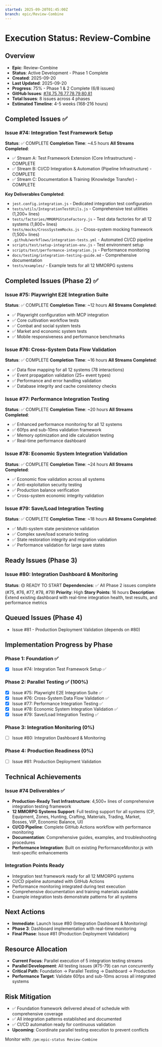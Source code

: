 ```yaml
---
started: 2025-09-20T01:45:00Z
branch: epic/Review-Combine
---
```


# Execution Status: Review-Combine

## Overview
- **Epic**: Review-Combine
- **Status**: Active Development - Phase 1 Complete
- **Created**: 2025-09-20
- **Last Updated**: 2025-09-20
- **Progress**: 75% - Phase 1 & 2 Complete (6/8 issues)
- **GitHub Issues**: [#74,75,76,77,78,79,80,81](https://github.com/collrest-a11y/idle-cultivation-game/issues)
- **Total Issues**: 8 issues across 4 phases
- **Estimated Timeline**: 4-5 weeks (168-216 hours)

## Completed Issues ✅

### Issue #74: Integration Test Framework Setup
**Status**: ✅ COMPLETE
**Completion Time**: ~4.5 hours
**All Streams Completed**:
- ✅ Stream A: Test Framework Extension (Core Infrastructure) - COMPLETE
- ✅ Stream B: CI/CD Integration & Automation (Pipeline Infrastructure) - COMPLETE
- ✅ Stream C: Documentation & Training (Knowledge Transfer) - COMPLETE

**Key Deliverables Completed**:
- `jest.config.integration.js` - Dedicated integration test configuration
- `tests/utils/IntegrationTestUtils.js` - Comprehensive test utilities (1,200+ lines)
- `tests/factories/MMORPGStateFactory.js` - Test data factories for all 12 systems (1,800+ lines)
- `tests/mocks/CrossSystemMocks.js` - Cross-system mocking framework (1,500+ lines)
- `.github/workflows/integration-tests.yml` - Automated CI/CD pipeline
- `scripts/test/setup-integration-env.js` - Test environment setup
- `scripts/test/performance-integration.js` - Performance monitoring
- `docs/testing/integration-testing-guide.md` - Comprehensive documentation
- `tests/examples/` - Example tests for all 12 MMORPG systems

## Completed Issues (Phase 2) ✅

### Issue #75: Playwright E2E Integration Suite
**Status**: ✅ COMPLETE
**Completion Time**: ~12 hours
**All Streams Completed**:
- ✅ Playwright configuration with MCP integration
- ✅ Core cultivation workflow tests
- ✅ Combat and social system tests
- ✅ Market and economic system tests
- ✅ Mobile responsiveness and performance benchmarks

### Issue #76: Cross-System Data Flow Validation
**Status**: ✅ COMPLETE
**Completion Time**: ~16 hours
**All Streams Completed**:
- ✅ Data flow mapping for all 12 systems (78 interactions)
- ✅ Event propagation validation (25+ event types)
- ✅ Performance and error handling validation
- ✅ Database integrity and cache consistency checks

### Issue #77: Performance Integration Testing
**Status**: ✅ COMPLETE
**Completion Time**: ~20 hours
**All Streams Completed**:
- ✅ Enhanced performance monitoring for all 12 systems
- ✅ 60fps and sub-10ms validation framework
- ✅ Memory optimization and idle calculation testing
- ✅ Real-time performance dashboard

### Issue #78: Economic System Integration Validation
**Status**: ✅ COMPLETE
**Completion Time**: ~24 hours
**All Streams Completed**:
- ✅ Economic flow validation across all systems
- ✅ Anti-exploitation security testing
- ✅ Production balance verification
- ✅ Cross-system economic integrity validation

### Issue #79: Save/Load Integration Testing
**Status**: ✅ COMPLETE
**Completion Time**: ~18 hours
**All Streams Completed**:
- ✅ Multi-system state persistence validation
- ✅ Complex save/load scenario testing
- ✅ State restoration integrity and migration validation
- ✅ Performance validation for large save states

## Ready Issues (Phase 3)

### Issue #80: Integration Dashboard & Monitoring
**Status**: 🟡 READY TO START
**Dependencies**: ✅ All Phase 2 issues complete (#75, #76, #77, #78, #79)
**Priority**: High
**Story Points**: 16 hours
**Description**: Extend existing dashboard with real-time integration health, test results, and performance metrics

## Queued Issues (Phase 4)
- Issue #81 - Production Deployment Validation (depends on #80)

## Implementation Progress by Phase

### Phase 1: Foundation ✅
- [x] Issue #74: Integration Test Framework Setup ✅

### Phase 2: Parallel Testing ✅ (100%)
- [x] Issue #75: Playwright E2E Integration Suite ✅
- [x] Issue #76: Cross-System Data Flow Validation ✅
- [x] Issue #77: Performance Integration Testing ✅
- [x] Issue #78: Economic System Integration Validation ✅
- [x] Issue #79: Save/Load Integration Testing ✅

### Phase 3: Integration Monitoring (0%)
- [ ] Issue #80: Integration Dashboard & Monitoring

### Phase 4: Production Readiness (0%)
- [ ] Issue #81: Production Deployment Validation

## Technical Achievements

### Issue #74 Deliverables ✅
- **Production-Ready Test Infrastructure**: 4,500+ lines of comprehensive integration testing framework
- **12 MMORPG Systems Support**: Full testing support for all systems (CP, Equipment, Zones, Hunting, Crafting, Materials, Trading, Market, Bosses, VIP, Economic Balance, UI)
- **CI/CD Pipeline**: Complete GitHub Actions workflow with performance monitoring
- **Documentation**: Comprehensive guides, examples, and troubleshooting procedures
- **Performance Integration**: Built on existing PerformanceMonitor.js with test-specific enhancements

### Integration Points Ready
- Integration test framework ready for all 12 MMORPG systems
- CI/CD pipeline automated with GitHub Actions
- Performance monitoring integrated during test execution
- Comprehensive documentation and training materials available
- Example integration tests demonstrate patterns for all systems

## Next Actions
- **Immediate**: Launch Issue #80 (Integration Dashboard & Monitoring)
- **Phase 3**: Dashboard implementation with real-time monitoring
- **Final Phase**: Issue #81 (Production Deployment Validation)

## Resource Allocation
- **Current Focus**: Parallel execution of 5 integration testing streams
- **Parallel Development**: All testing issues (#75-79) can run concurrently
- **Critical Path**: Foundation → Parallel Testing → Dashboard → Production
- **Performance Target**: Validate 60fps and sub-10ms across all integrated systems

## Risk Mitigation
- ✅ Foundation framework delivered ahead of schedule with comprehensive coverage
- ✅ All integration patterns established and documented
- ✅ CI/CD automation ready for continuous validation
- **Upcoming**: Coordinate parallel testing execution to prevent conflicts

Monitor with: `/pm:epic-status Review-Combine`